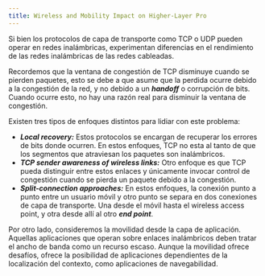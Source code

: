```yaml
---
title: Wireless and Mobility Impact on Higher-Layer Pro
---
```


Si bien los protocolos de capa de transporte como TCP o UDP pueden operar en redes inalámbricas, experimentan diferencias en el rendimiento de las redes inalámbricas de las redes cableadas.

Recordemos que la ventana de congestión de TCP disminuye cuando se pierden paquetes, esto se debe a que asume que la perdida ocurre debido a la congestión de la red, y no debido a un ***handoff*** o corrupción de bits. Cuando ocurre esto, no hay una razón real para disminuir la ventana de congestión.

Existen tres tipos de enfoques distintos para lidiar con este problema:

- ***Local recovery:*** Estos protocolos se encargan de recuperar los errores de bits donde ocurren. En estos enfoques, TCP no esta al tanto de que los segmentos que atraviesan los paquetes son inalámbricos.
- ***TCP sender awareness of wireless links:*** Otro enfoque es que TCP pueda distinguir entre estos enlaces y únicamente invocar control de congestión cuando se pierda un paquete debido a la congestión.
- ***Split-connection approaches:*** En estos enfoques, la conexión punto a punto entre un usuario móvil y otro punto se separa en dos conexiones de capa de transporte. Una desde el móvil hasta el wireless access point, y otra desde allí al otro ***end point***.

Por otro lado, consideremos la movilidad desde la capa de aplicación. Aquellas aplicaciones que operan sobre enlaces inalámbricos deben tratar el ancho de banda como un recurso escaso. Aunque la movilidad ofrece desafíos, ofrece la posibilidad de aplicaciones dependientes de la localización del contexto, como aplicaciones de navegabilidad.
